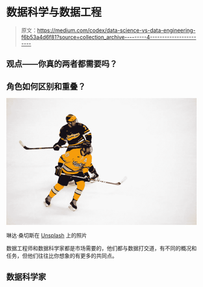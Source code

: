 # 数据科学与数据工程

> 原文：<https://medium.com/codex/data-science-vs-data-engineering-f6b53a4d6f81?source=collection_archive---------4----------------------->

## 观点——你真的两者都需要吗？

## 角色如何区别和重叠？

![](img/c45d047ce577f6cc4fd86ce83ed61e68.png)

琳达·桑切斯在 [Unsplash](https://unsplash.com/s/photos/vs?utm_source=unsplash&utm_medium=referral&utm_content=creditCopyText) 上的照片

数据工程师和数据科学家都是市场需要的，他们都与数据打交道，有不同的概况和任务，但他们往往比你想象的有更多的共同点。

## 数据科学家